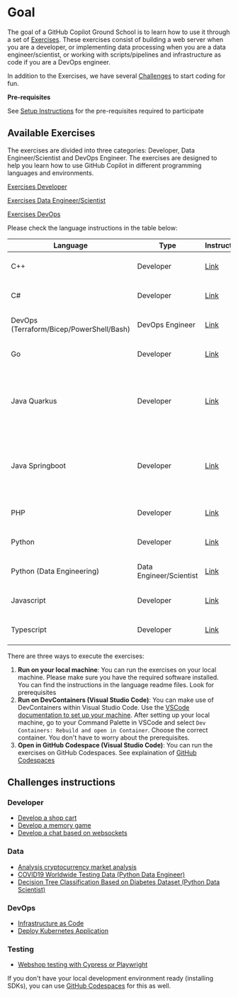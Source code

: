 # Goal

The goal of a GitHub Copilot Ground School is to learn how to use it through a set of [Exercises](#exercises). These exercises consist of building a web server when you are a developer, or implementing data processing when you are a data engineer/scientist, or working with scripts/pipelines and infrastructure as code if you are a DevOps engineer.

In addition to the Exercises, we have several [Challenges](#challenges-instructions) to start coding for fun.

**Pre-requisites**

See [Setup Instructions](./README.md#pre-requisites) for the pre-requisites required to participate

## Available Exercises

The exercises are divided into three categories: Developer, Data Engineer/Scientist and DevOps Engineer. The exercises are designed to help you learn how to use GitHub Copilot in different programming languages and environments.

[Exercises Developer](./exercisefiles/Exercises_developer.md)

[Exercises Data Engineer/Scientist](./exercisefiles/Exercises_data.md)

[Exercises DevOps](./exercisefiles/Exercises_devops.md)

Please check the language instructions in the table below:

| Language                                 | Type                    | Instructions                                       | Codespaces                                                                                                                                                                                                                         | Notes                                                            |
| ---------------------------------------- | ----------------------- | -------------------------------------------------- | ---------------------------------------------------------------------------------------------------------------------------------------------------------------------------------------------------------------------------------- | ---------------------------------------------------------------- |
| C++                                      | Developer               | [Link](./exercisefiles/cpp/README.md)              | [![Open in GitHub Codespaces](https://github.com/codespaces/badge.svg)](https://codespaces.new/NavaraCloudServices/github-copilot/tree/main?devcontainer_path=.devcontainer%2Fexercise%20-%20cpp%2Fdevcontainer.json)              | Select 'Conan' as profile                                        |
| C#                                       | Developer               | [Link](./exercisefiles/dotnet/README.md)           | [![Open in GitHub Codespaces](https://github.com/codespaces/badge.svg)](https://codespaces.new/NavaraCloudServices/github-copilot/tree/main?devcontainer_path=.devcontainer%2Fexercise%20-%20dotnet%2Fdevcontainer.json)           |                                                                  |
| DevOps (Terraform/Bicep/PowerShell/Bash) | DevOps Engineer         | [Link](./exercisefiles/devops/README.md)           | [![Open in GitHub Codespaces](https://github.com/codespaces/badge.svg)](https://codespaces.new/NavaraCloudServices/github-copilot/tree/main?devcontainer_path=.devcontainer%2Fexercise%20-%20devops%2Fdevcontainer.json)           | Experimental                                                     |
| Go                                       | Developer               | [Link](./exercisefiles/go/README.md)               | [![Open in GitHub Codespaces](https://github.com/codespaces/badge.svg)](https://codespaces.new/NavaraCloudServices/github-copilot/tree/main?devcontainer_path=.devcontainer%2Fexercise%20-%20go%2Fdevcontainer.json)               |                                                                  |
| Java Quarkus                             | Developer               | [Link](./exercisefiles/java/quarkus/README.md)     | [![Open in GitHub Codespaces](https://github.com/codespaces/badge.svg)](https://codespaces.new/NavaraCloudServices/github-copilot/tree/main?devcontainer_path=.devcontainer%2Fexercise%20-%20java%2Fdevcontainer.json)             | Import the projects (Java Projects) to enable the test discovery |
| Java Springboot                          | Developer               | [Link](./exercisefiles/java/springboot/README.md)  | [![Open in GitHub Codespaces](https://github.com/codespaces/badge.svg)](https://codespaces.new/NavaraCloudServices/github-copilot/tree/main?devcontainer_path=.devcontainer%2Fexercise%20-%20java%2Fdevcontainer.json)             | Import the projects (Java Projects) to enable the test discovery |
| PHP                                      | Developer               | [Link](./exercisefiles/php/README.md)              | [![Open in GitHub Codespaces](https://github.com/codespaces/badge.svg)](https://codespaces.new/NavaraCloudServices/github-copilot/tree/main?devcontainer_path=.devcontainer%2Fexercise%20-%20php%2Fdevcontainer.json)              |                                                                  |
| Python                                   | Developer               | [Link](./exercisefiles/python/README.md)           | [![Open in GitHub Codespaces](https://github.com/codespaces/badge.svg)](https://codespaces.new/NavaraCloudServices/github-copilot/tree/main?devcontainer_path=.devcontainer%2Fexercise%20-%20python%2Fdevcontainer.json)           |
| Python (Data Engineering)                | Data Engineer/Scientist | [Link](./exercisefiles/data_engineering/README.md) | [![Open in GitHub Codespaces](https://github.com/codespaces/badge.svg)](https://codespaces.new/NavaraCloudServices/github-copilot/tree/main?devcontainer_path=.devcontainer%2Fexercise%20-%20data_engineering%2Fdevcontainer.json) |                                                                  |
| Javascript                               | Developer               | [Link](./exercisefiles/javascript/README.md)       | [![Open in GitHub Codespaces](https://github.com/codespaces/badge.svg)](https://codespaces.new/NavaraCloudServices/github-copilot/tree/main?devcontainer_path=.devcontainer%2Fexercise%20-%20node%2Fdevcontainer.json)             |                                                                  |
| Typescript                               | Developer               | [Link](./exercisefiles/typescript/README.md)       | [![Open in GitHub Codespaces](https://github.com/codespaces/badge.svg)](https://codespaces.new/NavaraCloudServices/github-copilot/tree/main?devcontainer_path=.devcontainer%2Fexercise%20-%20node%2Fdevcontainer.json)             |                                                                  |

There are three ways to execute the exercises:

1. **Run on your local machine**: You can run the exercises on your local machine. Please make sure you have the required software installed. You can find the instructions in the language readme files. Look for prerequisites
2. **Run on DevContainers (Visual Studio Code)**: You can make use of DevContainers within Visual Studio Code. Use the [VSCode documentation to set up your machine](https://code.visualstudio.com/docs/devcontainers/tutorial). After setting up your local machine, go to your Command Palette in VSCode and select `Dev Containers: Rebuild and open in Container`. Choose the correct container. You don't have to worry about the prerequisites.
3. **Open in GitHub Codespace (Visual Studio Code)**: You can run the exercises on GitHub Codespaces. See explaination of [GitHub Codespaces](./CODESPACES.md)

## Challenges instructions

### Developer

- [Develop a shop cart](./challenges/eshop/eshop.md)
- [Develop a memory game](./challenges/memorygame/memorygame.md)
- [Develop a chat based on websockets](./challenges/chatwebsockets/chatwebsockets.md)

### Data

- [Analysis cryptocurrency market analysis](./challenges/cryptoanalisis/crypto.md)
- [COVID19 Worldwide Testing Data (Python Data Engineer)](./challenges/python_data_engineer/README.md)
- [Decision Tree Classification Based on Diabetes Dataset (Python Data Scientist)](./challenges/python_data_scientist/README.md)

### DevOps

- [Infrastructure as Code](./challenges/devops_application/README.md)
- [Deploy Kubernetes Application](./challenges/devops_kubernetesapp/README.md)

### Testing
- [Webshop testing with Cypress or Playwright](./challenges/testing/README.md)

If you don't have your local development environment ready (installing SDKs), you can use [GitHub Codespaces](./CODESPACES.md#available-codespaces) for this as well.

